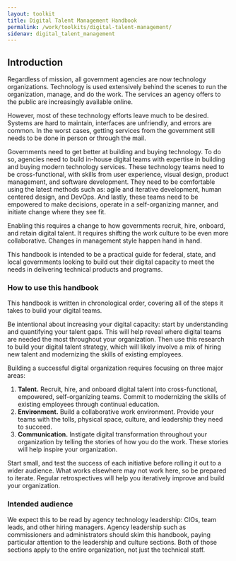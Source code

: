 ```yaml
---
layout: toolkit
title: Digital Talent Management Handbook
permalink: /work/toolkits/digital-talent-management/
sidenav: digital_talent_management
---
```


## Introduction
Regardless of mission, all government agencies are now technology organizations. Technology is used extensively behind the scenes to run the organization, manage, and do the work. The services an agency offers to the public are increasingly available online.

However, most of these technology efforts leave much to be desired. Systems are hard to maintain, interfaces are unfriendly, and errors are common. In the worst cases, getting services from the government still needs to be done in person or through the mail.

Governments need to get better at building and buying technology. To do so, agencies need to build in-house digital teams with expertise in building and buying modern technology services. These technology teams need to be cross-functional, with skills from user experience, visual design, product management, and software development. They need to be comfortable using the latest methods such as: agile and iterative development, human centered design, and DevOps. And lastly, these teams need to be empowered to make decisions, operate in a self-organizing manner, and initiate change where they see fit.

Enabling this requires a change to how governments recruit, hire, onboard, and retain digital talent. It requires shifting the work culture to be even more collaborative. Changes in management style happen hand in hand.

This handbook is intended to be a practical guide for federal, state, and local governments looking to build out their digital capacity to meet the needs in delivering technical products and programs.

### How to use this handbook
This handbook is written in chronological order, covering all of the steps it takes to build your digital teams.

Be intentional about increasing your digital capacity: start by understanding and quantifying your talent gaps. This will help reveal where digital teams are needed the most throughout your organization. Then use this research to build your digital talent strategy, which will likely involve a mix of hiring new talent and modernizing the skills of existing employees.

Building a successful digital organization requires focusing on three major areas:
1. **Talent.** Recruit, hire, and onboard digital talent into cross-functional, empowered, self-organizing teams. Commit to modernizing the skills of existing employees through continual education.
1. **Environment.** Build a collaborative work environment. Provide your teams with the tolls, physical space, culture, and leadership they need to succeed.
1. **Communication.** Instigate digital transformation throughout your organization by telling the stories of how you do the work. These stories will help inspire your organization.

Start small, and test the success of each initiative before rolling it out to a wider audience. What works elsewhere may not work here, so be prepared to iterate. Regular retrospectives will help you iteratively improve and build your organization.

### Intended audience
We expect this to be read by agency technology leadership: CIOs, team leads, and other hiring managers. Agency leadership such as commissioners and administrators should skim this handbook, paying particular attention to the leadership and culture sections. Both of those sections apply to the entire organization, not just the technical staff.
